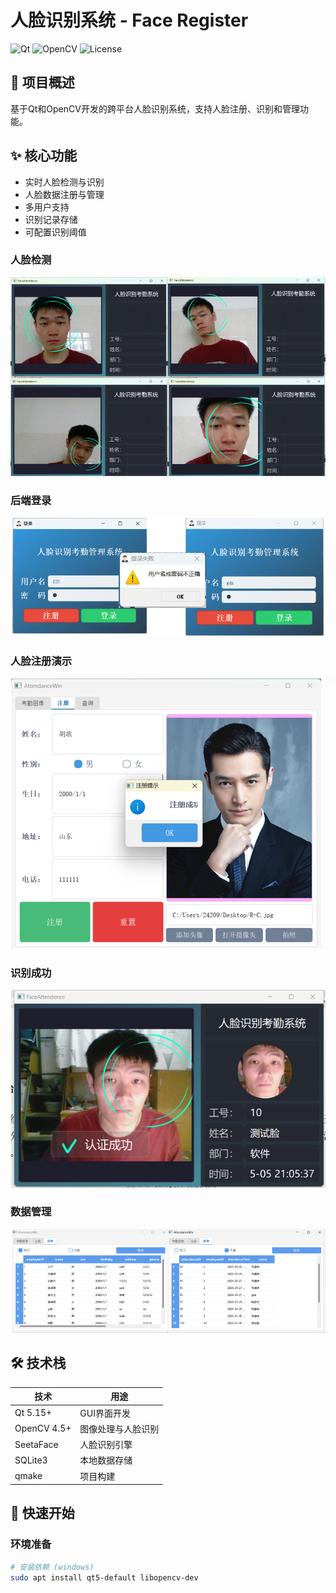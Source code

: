 # 人脸识别系统 - Face Register

![Qt](https://img.shields.io/badge/Qt-5.15-green)
![OpenCV](https://img.shields.io/badge/OpenCV-4.5-blue)
![License](https://img.shields.io/badge/License-MIT-orange)

## 📌 项目概述

基于Qt和OpenCV开发的跨平台人脸识别系统，支持人脸注册、识别和管理功能。

## ✨ 核心功能

- 实时人脸检测与识别
- 人脸数据注册与管理
- 多用户支持
- 识别记录存储
- 可配置识别阈值
### 人脸检测
![检测界面](docs/images/qiand.jpg)

### 后端登录
![登录界面](docs/images/login.png)
### 人脸注册演示
![人脸注册](docs/images/register.png)

### 识别成功
![识别成功](docs/images/success.png)

### 数据管理
![数据管理](docs/images/data.png)

## 🛠️ 技术栈

| 技术        | 用途                |
|-------------|-------------------|
| Qt 5.15+    | GUI界面开发         |
| OpenCV 4.5+ | 图像处理与人脸识别   |
| SeetaFace | 人脸识别引擎   |
| SQLite3     | 本地数据存储        |
| qmake       | 项目构建            |

## 🚀 快速开始

### 环境准备
```bash
# 安装依赖 (windows)
sudo apt install qt5-default libopencv-dev
